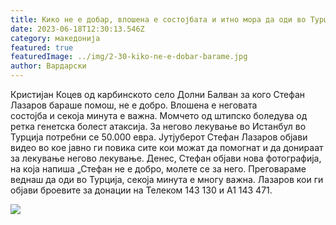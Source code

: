 ```yaml
---
title: Кико не е добар, влошена е состојбата и итно мора да оди во Турција
date: 2023-06-18T12:30:13.546Z
category: македонија
featured: true
featuredImage: ../img/2-30-kiko-ne-e-dobar-barame.jpg
author: Вардарски
---
```

<!--StartFragment-->

Кристијан Коцев од карбинското село Долни Балван за кого Стефан Лазаров бараше помош, не е добро. Влошена е неговата состојба и секоја минута е важна. Момчето од штипско боледува од ретка генетска болест атаксија. За негово лекување во Истанбул во Турција потребни се 50.000 евра. Јутјуберот Стефан Лазаров објави видео во кое јавно ги повика сите кои можат да помогнат и да донираат за лекување негово лекување. Денес, Стефан објави нова фотографија, на која напиша „Стефан не е добро, молете се за него. Преговараме веднаш да оди во Турција, секоја минута е многу важна. Лазаров кои ги објави броевите за донации на Телеком 143 130 и А1 143 471.

![](../img/355193981_295573466148980_3280856898598326201_n.jpg)

<!--EndFragment-->
